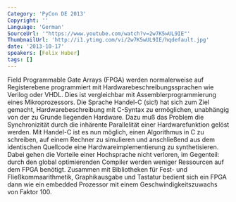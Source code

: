 ```yaml
---
Category: 'PyCon DE 2013'
Copyright: ''
Language: 'German'
SourceUrl: '"https://www.youtube.com/watch?v=2w7K5wUL9IE"'
ThumbnailUrl: 'http://i1.ytimg.com/vi/2w7K5wUL9IE/hqdefault.jpg'
date: '2013-10-17'
speakers: [Felix Huber]
tags: []
---
```

Field Programmable Gate Arrays (FPGA) werden normalerweise auf Registerebene programmiert mit Hardwarebeschreibungssprachen wie Verilog oder VHDL. Dies ist vergleichbar mit Assemblerprogrammierung eines Mikroprozessors. Die Sprache Handel-C (sic!) hat sich zum Ziel gemacht, Hardwarebeschreibung mit C-Syntax zu ermöglichen, unabhängig von der zu Grunde liegenden Hardware. Dazu muß das Problem die Synchronizität durch die inhärente Parallelität einer Hardwarefunktion gelöst werden. Mit Handel-C ist es nun möglich, einen Algorithmus in C zu schreiben, auf einem Rechner zu simulieren und anschließend aus dem identischen Quellcode eine Hardwareimplementierung zu synthetisieren. Dabei gehen die Vorteile einer Hochsprache nicht verloren, im Gegenteil: durch den global optimierenden Compiler werden weniger Ressourcen auf dem FPGA benötigt. Zusammen mit Bibliotheken für Fest- und Fließkommaarithmetik, Graphikausgabe und Tastatur bedient sich ein FPGA dann wie ein embedded Prozessor mit einem Geschwindigkeitszuwachs von Faktor 100.